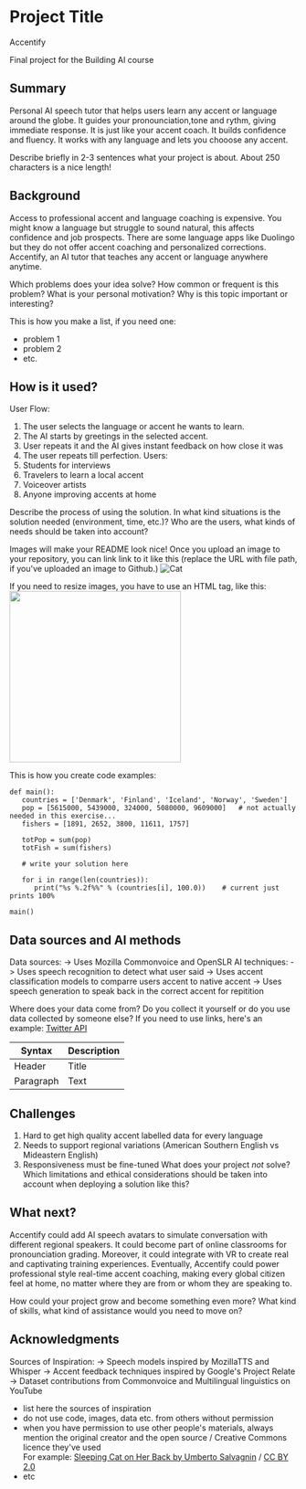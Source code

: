 <!-- This is the markdown template for the final project of the Building AI course, 
created by Reaktor Innovations and University of Helsinki. 
Copy the template, paste it to your GitHub README and edit! -->

# Project Title
Accentify

Final project for the Building AI course

## Summary
Personal AI speech tutor that helps users learn any accent or language around the globe. It guides your pronounciation,tone and rythm, giving immediate response. It is just like your accent coach. It builds confidence and fluency. It works with any language and lets you chooose any accent.

Describe briefly in 2-3 sentences what your project is about. About 250 characters is a nice length! 


## Background
Access to professional accent and language coaching is expensive. You might know a language but struggle to sound natural, this affects confidence and job prospects. There are some language apps like Duolingo but they do not offer accent coaching and personalized corrections. Accentify, an AI tutor that teaches any accent or language anywhere anytime.

Which problems does your idea solve? How common or frequent is this problem? What is your personal motivation? Why is this topic important or interesting?

This is how you make a list, if you need one:
* problem 1
* problem 2
* etc.


## How is it used?
User Flow:
 1. The user selects the language or accent he wants to learn.
 2. The AI starts by greetings in the selected accent.
 3. User repeats it and the AI gives instant feedback on how close it was 
 4. The user repeats till perfection.
Users:
 1. Students for interviews
 2. Travelers to learn a local accent
 3. Voiceover artists
 4. Anyone improving accents at home

Describe the process of using the solution. In what kind situations is the solution needed (environment, time, etc.)? Who are the users, what kinds of needs should be taken into account?

Images will make your README look nice!
Once you upload an image to your repository, you can link link to it like this (replace the URL with file path, if you've uploaded an image to Github.)
![Cat](https://upload.wikimedia.org/wikipedia/commons/5/5e/Sleeping_cat_on_her_back.jpg)

If you need to resize images, you have to use an HTML tag, like this:
<img src="https://upload.wikimedia.org/wikipedia/commons/5/5e/Sleeping_cat_on_her_back.jpg" width="300">

This is how you create code examples:
```
def main():
   countries = ['Denmark', 'Finland', 'Iceland', 'Norway', 'Sweden']
   pop = [5615000, 5439000, 324000, 5080000, 9609000]   # not actually needed in this exercise...
   fishers = [1891, 2652, 3800, 11611, 1757]

   totPop = sum(pop)
   totFish = sum(fishers)

   # write your solution here

   for i in range(len(countries)):
      print("%s %.2f%%" % (countries[i], 100.0))    # current just prints 100%

main()
```


## Data sources and AI methods
Data sources:
 -> Uses Mozilla Commonvoice and OpenSLR
AI techniques:
 -> Uses speech recognition to detect what user said 
 -> Uses accent classification models to comparre users accent to native accent
 -> Uses speech generation to speak back in the correct accent for repitition

Where does your data come from? Do you collect it yourself or do you use data collected by someone else?
If you need to use links, here's an example:
[Twitter API](https://developer.twitter.com/en/docs)

| Syntax      | Description |
| ----------- | ----------- |
| Header      | Title       |
| Paragraph   | Text        |

## Challenges
 1. Hard to get high quality accent labelled data for every language
 2. Needs to support regional variations (American Southern English vs Mideastern English)
 3. Responsiveness must be fine-tuned
What does your project _not_ solve? Which limitations and ethical considerations should be taken into account when deploying a solution like this?

## What next?
Accentify could add AI speech avatars to simulate conversation with different regional speakers. It could become part of online classrooms for pronounciation grading. Moreover, it could integrate with VR to create real and captivating training experiences. Eventually, Accentify could power professional style real-time accent coaching, making every global citizen feel at home, no matter where they are from or whom they are speaking to. 

How could your project grow and become something even more? What kind of skills, what kind of assistance would you  need to move on? 


## Acknowledgments
Sources of Inspiration:
 -> Speech models inspired by MozillaTTS and Whisper
 -> Accent feedback techniques inspired by Google's Project Relate
 -> Dataset contributions from Commonvoice and Multilingual linguistics on YouTube 

* list here the sources of inspiration 
* do not use code, images, data etc. from others without permission
* when you have permission to use other people's materials, always mention the original creator and the open source / Creative Commons licence they've used
  <br>For example: [Sleeping Cat on Her Back by Umberto Salvagnin](https://commons.wikimedia.org/wiki/File:Sleeping_cat_on_her_back.jpg#filelinks) / [CC BY 2.0](https://creativecommons.org/licenses/by/2.0)
* etc
